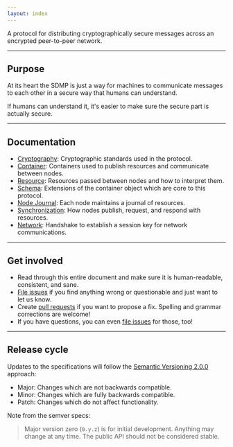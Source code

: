 ```yaml
---
layout: index
---
```



A protocol for distributing cryptographically secure messages across an encrypted
peer-to-peer network.

---

## Purpose

At its heart the SDMP is just a way for machines to communicate messages to each
other in a secure way that humans can understand.

If humans can understand it, it's easier to make sure the secure part is actually secure.

---

## Documentation

* [Cryptography](/cryptography): Cryptographic standards used in the protocol.
* [Container](/container): Containers used to publish resources and communicate between nodes.
* [Resource](/resource): Resources passed between nodes and how to interpret them.
* [Schema](/schema): Extensions of the container object which are core to this protocol.
* [Node Journal](/journal): Each node maintains a journal of resources.
* [Synchronization](/synchronization): How nodes publish, request, and respond with resources.
* [Network](/network): Handshake to establish a session key for network communications.

<!--

---

## Implementations

* [TCP Network](/tcp): Specifications for a synchronization implementation over TCP.

---

## Articles

A few articles which might be useful to you:

* [Introduction to SDMP](/article/introduction): An informal overview of the
	entire protocol. Starting here might be best if you're new to the project.
* [Diffie-Helman](/article/diffie-helman): Discussion on why the DH was used.
* [Journal Heartbeat](/article/journal-heartbeat): A less formal description of
	the synchronization process.

-->

---

## Get involved

* Read through this entire document and make sure it is human-readable, consistent, and sane.
* [File issues][issues] if you find anything wrong or questionable and just want to let us know.
* Create [pull requests][pullrequest] if you want to propose a fix. Spelling and grammar
  corrections are welcome!
* If you have questions, you can even [file issues][issues] for those, too!

---

## Release cycle

Updates to the specifications will follow the [Semantic Versioning 2.0.0][semver] approach:

* Major: Changes which are not backwards compatible.
* Minor: Changes which are fully backwards compatible.
* Patch: Changes which do not affect functionality.

Note from the semver specs:

> Major version zero (`0.y.z`) is for initial development. Anything may change at any
> time. The public API should not be considered stable.


[sdmprepo]: https://github.com/sdmp
[vol]: http://veryopenlicense.com/
[semver]: http://semver.org/
[issues]: https://github.com/sdmp/sdmp.github.io/issues
[pullrequest]: https://github.com/sdmp/sdmp.github.io/pulls
